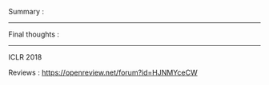 Summary :



----------------

Final thoughts : 


-----------

ICLR 2018

Reviews : https://openreview.net/forum?id=HJNMYceCW
